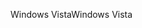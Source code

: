 <span data-ttu-id="7c70b-101">Windows Vista</span><span class="sxs-lookup"><span data-stu-id="7c70b-101">Windows Vista</span></span>